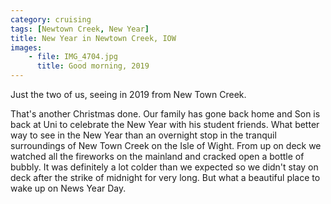 ```yaml
---
category: cruising
tags: [Newtown Creek, New Year]
title: New Year in Newtown Creek, IOW
images: 
    - file: IMG_4704.jpg
      title: Good morning, 2019
---
```

Just the two of us, seeing in 2019 from New Town Creek.

That's another Christmas done. Our family has gone back home and Son is back at Uni
to celebrate the New Year with his student friends. What better way to see in the New Year than an overnight stop in the tranquil surroundings of New Town Creek on the Isle of Wight. From up on deck we watched all the fireworks on the mainland and cracked open a bottle of bubbly. It was definitely a lot colder than we expected so we didn't stay on deck after the strike of midnight for very long. But what a beautiful place to wake up on News Year Day. 
